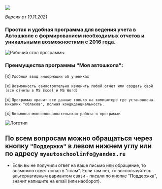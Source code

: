 <link rel="shortcut icon" type="image/x-icon" href="favicon.ico">
<script src="http://ajax.googleapis.com/ajax/libs/jquery/1.11.1/jquery.min.js"></script>
<script src="http://maxcdn.bootstrapcdn.com/bootstrap/3.2.0/js/bootstrap.min.js"></script>

<script>/*<![CDATA[*/window.zEmbed||function(e,t){var n,o,d,i,s,a=[],r=document.createElement("iframe");window.zEmbed=function(){a.push(arguments)},window.zE=window.zE||window.zEmbed,r.src="javascript:false",r.title="",r.role="presentation",(r.frameElement||r).style.cssText="display: none",d=document.getElementsByTagName("script"),d=d[d.length-1],d.parentNode.insertBefore(r,d),i=r.contentWindow,s=i.document;try{o=s}catch(e){n=document.domain,r.src='javascript:var d=document.open();d.domain="'+n+'";void(0);',o=s}o.open()._l=function(){var o=this.createElement("script");n&&(this.domain=n),o.id="js-iframe-async",o.src=e,this.t=+new Date,this.zendeskHost=t,this.zEQueue=a,this.body.appendChild(o)},o.write('<body onload="document._l();">'),o.close()}("https://assets.zendesk.com/embeddable_framework/main.js","buhsoft.zendesk.com");
/*]]>*/</script>

<!-- Yandex.Metrika counter -->
<script type="text/javascript" >
   (function(m,e,t,r,i,k,a){m[i]=m[i]||function(){(m[i].a=m[i].a||[]).push(arguments)};
   m[i].l=1*new Date();k=e.createElement(t),a=e.getElementsByTagName(t)[0],k.async=1,k.src=r,a.parentNode.insertBefore(k,a)})
   (window, document, "script", "https://mc.yandex.ru/metrika/tag.js", "ym");

   ym(68195038, "init", {
        clickmap:true,
        trackLinks:true,
        accurateTrackBounce:true
   });
</script>
<noscript><div><img src="https://mc.yandex.ru/watch/68195038" style="position:absolute; left:-9999px;" alt="" /></div></noscript>
<!-- /Yandex.Metrika counter -->



[![](http://reg.mydriveschool.ru/pages/download_btn.png)](https://files.buhsoft.ru/DrivingSchool.exe)

*Версия от 19.11.2021*

### Простая и удобная программа для ведения учета в Автошколе с формированием необходимых отчетов и уникальными возможностями с 2016 года.

![Рабочий стол программы](http://reg.mydriveschool.ru/pages/mydrive_github.png)


### Преимущества программы "Моя автошкола":

[x] `Удобный ввод информации об учениках`

[x] `Возможность самостоятельно изменить любой отчет или создать свой (все отчеты в MS Excel и MS Word)`

[x] `Программа хранит все данные только на компьютере где установлена. Никаких "облаков", полная конфиденциальность.`

[x] `Возможна многопользовательская работа в программе.`

![Логотип](http://reg.mydriveschool.ru/pages/myautoschool_logo_label.png)

## По всем вопросам можно обращаться через кнопку `"Поддержка"` в левом нижнем углу или по адресу `myautoschoolinfo@yandex.ru`

* Если вы не получили ответ на ваше письмо или обращение, то возможно ответ попал в "спам". Если там нет, то воспользуйтесь альтернативным вариантом связи -  писали по кнопке "Поддержка", значит напишите на email (или наоборот). 
